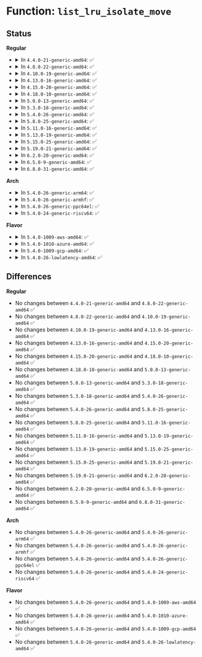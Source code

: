 # Function: <code>list_lru_isolate_move</code>

## Status
<b>Regular</b>
<ul>
<li>
<details>
<summary>In <code>4.4.0-21-generic-amd64</code>: ✅</summary>

```c
void list_lru_isolate_move(struct list_lru_one * list, struct list_head * item, struct list_head * head)
```

```json
{
  "name": "list_lru_isolate_move",
  "collision_type": "Unique Global",
  "inline_type": "No",
  "funcs": [
    {
      "addr": 18446744071580651184,
      "name": "list_lru_isolate_move",
      "external": true,
      "loc": "mm/list_lru.c:154",
      "file": "mm/list_lru.c",
      "inline": "seen, unknown",
      "caller_inline": [],
      "caller_func": [
        "fs/dcache.c:d_lru_shrink_move",
        "fs/inode.c:inode_lru_isolate"
      ]
    }
  ],
  "symbols": [
    {
      "addr": 18446744071580651184,
      "name": "list_lru_isolate_move",
      "section": ".text",
      "bind": "STB_GLOBAL",
      "size": 47
    }
  ]
}
```
</details>
</li>
<li>
<details>
<summary>In <code>4.8.0-22-generic-amd64</code>: ✅</summary>

```c
void list_lru_isolate_move(struct list_lru_one * list, struct list_head * item, struct list_head * head)
```

```json
{
  "name": "list_lru_isolate_move",
  "collision_type": "Unique Global",
  "inline_type": "No",
  "funcs": [
    {
      "addr": 18446744071580758352,
      "name": "list_lru_isolate_move",
      "external": true,
      "loc": "mm/list_lru.c:154",
      "file": "mm/list_lru.c",
      "inline": "seen, unknown",
      "caller_inline": [],
      "caller_func": [
        "fs/dcache.c:d_lru_shrink_move",
        "fs/inode.c:inode_lru_isolate"
      ]
    }
  ],
  "symbols": [
    {
      "addr": 18446744071580758352,
      "name": "list_lru_isolate_move",
      "section": ".text",
      "bind": "STB_GLOBAL",
      "size": 47
    }
  ]
}
```
</details>
</li>
<li>
<details>
<summary>In <code>4.10.0-19-generic-amd64</code>: ✅</summary>

```c
void list_lru_isolate_move(struct list_lru_one * list, struct list_head * item, struct list_head * head)
```

```json
{
  "name": "list_lru_isolate_move",
  "collision_type": "Unique Global",
  "inline_type": "No",
  "funcs": [
    {
      "addr": 18446744071580823568,
      "name": "list_lru_isolate_move",
      "external": true,
      "loc": "mm/list_lru.c:154",
      "file": "mm/list_lru.c",
      "inline": "seen, unknown",
      "caller_inline": [],
      "caller_func": [
        "fs/dcache.c:d_lru_shrink_move",
        "fs/inode.c:inode_lru_isolate"
      ]
    }
  ],
  "symbols": [
    {
      "addr": 18446744071580823568,
      "name": "list_lru_isolate_move",
      "section": ".text",
      "bind": "STB_GLOBAL",
      "size": 47
    }
  ]
}
```
</details>
</li>
<li>
<details>
<summary>In <code>4.13.0-16-generic-amd64</code>: ✅</summary>

```c
void list_lru_isolate_move(struct list_lru_one * list, struct list_head * item, struct list_head * head)
```

```json
{
  "name": "list_lru_isolate_move",
  "collision_type": "Unique Global",
  "inline_type": "No",
  "funcs": [
    {
      "addr": 18446744071580865712,
      "name": "list_lru_isolate_move",
      "external": true,
      "loc": "mm/list_lru.c:156",
      "file": "mm/list_lru.c",
      "inline": "seen, unknown",
      "caller_inline": [],
      "caller_func": [
        "fs/dcache.c:d_lru_shrink_move",
        "fs/dcache.c:d_lru_shrink_move",
        "fs/inode.c:inode_lru_isolate"
      ]
    }
  ],
  "symbols": [
    {
      "addr": 18446744071580865712,
      "name": "list_lru_isolate_move",
      "section": ".text",
      "bind": "STB_GLOBAL",
      "size": 47
    }
  ]
}
```
</details>
</li>
<li>
<details>
<summary>In <code>4.15.0-20-generic-amd64</code>: ✅</summary>

```c
void list_lru_isolate_move(struct list_lru_one * list, struct list_head * item, struct list_head * head)
```

```json
{
  "name": "list_lru_isolate_move",
  "collision_type": "Unique Global",
  "inline_type": "No",
  "funcs": [
    {
      "addr": 18446744071580956928,
      "name": "list_lru_isolate_move",
      "external": true,
      "loc": "mm/list_lru.c:156",
      "file": "mm/list_lru.c",
      "inline": "seen, unknown",
      "caller_inline": [],
      "caller_func": [
        "fs/dcache.c:d_lru_shrink_move",
        "fs/dcache.c:d_lru_shrink_move",
        "fs/inode.c:inode_lru_isolate"
      ]
    }
  ],
  "symbols": [
    {
      "addr": 18446744071580956928,
      "name": "list_lru_isolate_move",
      "section": ".text",
      "bind": "STB_GLOBAL",
      "size": 47
    }
  ]
}
```
</details>
</li>
<li>
<details>
<summary>In <code>4.18.0-10-generic-amd64</code>: ✅</summary>

```c
void list_lru_isolate_move(struct list_lru_one * list, struct list_head * item, struct list_head * head)
```

```json
{
  "name": "list_lru_isolate_move",
  "collision_type": "Unique Global",
  "inline_type": "No",
  "funcs": [
    {
      "addr": 18446744071581091264,
      "name": "list_lru_isolate_move",
      "external": true,
      "loc": "mm/list_lru.c:157",
      "file": "mm/list_lru.c",
      "inline": "seen, unknown",
      "caller_inline": [],
      "caller_func": [
        "fs/dcache.c:d_lru_shrink_move",
        "fs/inode.c:inode_lru_isolate"
      ]
    }
  ],
  "symbols": [
    {
      "addr": 18446744071581091264,
      "name": "list_lru_isolate_move",
      "section": ".text",
      "bind": "STB_GLOBAL",
      "size": 47
    }
  ]
}
```
</details>
</li>
<li>
<details>
<summary>In <code>5.0.0-13-generic-amd64</code>: ✅</summary>

```c
void list_lru_isolate_move(struct list_lru_one * list, struct list_head * item, struct list_head * head)
```

```json
{
  "name": "list_lru_isolate_move",
  "collision_type": "Unique Global",
  "inline_type": "No",
  "funcs": [
    {
      "addr": 18446744071581169168,
      "name": "list_lru_isolate_move",
      "external": true,
      "loc": "mm/list_lru.c:178",
      "file": "mm/list_lru.c",
      "inline": "seen, unknown",
      "caller_inline": [],
      "caller_func": [
        "fs/dcache.c:d_lru_shrink_move",
        "fs/inode.c:inode_lru_isolate"
      ]
    }
  ],
  "symbols": [
    {
      "addr": 18446744071581169168,
      "name": "list_lru_isolate_move",
      "section": ".text",
      "bind": "STB_GLOBAL",
      "size": 47
    }
  ]
}
```
</details>
</li>
<li>
<details>
<summary>In <code>5.3.0-18-generic-amd64</code>: ✅</summary>

```c
void list_lru_isolate_move(struct list_lru_one * list, struct list_head * item, struct list_head * head)
```

```json
{
  "name": "list_lru_isolate_move",
  "collision_type": "Unique Global",
  "inline_type": "No",
  "funcs": [
    {
      "addr": 18446744071581240256,
      "name": "list_lru_isolate_move",
      "external": true,
      "loc": "mm/list_lru.c:176",
      "file": "mm/list_lru.c",
      "inline": "seen, unknown",
      "caller_inline": [],
      "caller_func": [
        "fs/dcache.c:d_lru_shrink_move",
        "fs/inode.c:inode_lru_isolate"
      ]
    }
  ],
  "symbols": [
    {
      "addr": 18446744071581240256,
      "name": "list_lru_isolate_move",
      "section": ".text",
      "bind": "STB_GLOBAL",
      "size": 47
    }
  ]
}
```
</details>
</li>
<li>
<details>
<summary>In <code>5.4.0-26-generic-amd64</code>: ✅</summary>

```c
void list_lru_isolate_move(struct list_lru_one * list, struct list_head * item, struct list_head * head)
```

```json
{
  "name": "list_lru_isolate_move",
  "collision_type": "Unique Global",
  "inline_type": "No",
  "funcs": [
    {
      "addr": 18446744071581298704,
      "name": "list_lru_isolate_move",
      "external": true,
      "loc": "mm/list_lru.c:176",
      "file": "mm/list_lru.c",
      "inline": "seen, unknown",
      "caller_inline": [],
      "caller_func": [
        "fs/dcache.c:d_lru_shrink_move",
        "fs/inode.c:inode_lru_isolate"
      ]
    }
  ],
  "symbols": [
    {
      "addr": 18446744071581298704,
      "name": "list_lru_isolate_move",
      "section": ".text",
      "bind": "STB_GLOBAL",
      "size": 47
    }
  ]
}
```
</details>
</li>
<li>
<details>
<summary>In <code>5.8.0-25-generic-amd64</code>: ✅</summary>

```c
void list_lru_isolate_move(struct list_lru_one * list, struct list_head * item, struct list_head * head)
```

```json
{
  "name": "list_lru_isolate_move",
  "collision_type": "Unique Global",
  "inline_type": "No",
  "funcs": [
    {
      "addr": 18446744071581488880,
      "name": "list_lru_isolate_move",
      "external": true,
      "loc": "mm/list_lru.c:166",
      "file": "mm/list_lru.c",
      "inline": "seen, unknown",
      "caller_inline": [],
      "caller_func": [
        "fs/dcache.c:d_lru_shrink_move",
        "fs/inode.c:inode_lru_isolate"
      ]
    }
  ],
  "symbols": [
    {
      "addr": 18446744071581488880,
      "name": "list_lru_isolate_move",
      "section": ".text",
      "bind": "STB_GLOBAL",
      "size": 47
    }
  ]
}
```
</details>
</li>
<li>
<details>
<summary>In <code>5.11.0-16-generic-amd64</code>: ✅</summary>

```c
void list_lru_isolate_move(struct list_lru_one * list, struct list_head * item, struct list_head * head)
```

```json
{
  "name": "list_lru_isolate_move",
  "collision_type": "Unique Global",
  "inline_type": "No",
  "funcs": [
    {
      "addr": 18446744071581530576,
      "name": "list_lru_isolate_move",
      "external": true,
      "loc": "mm/list_lru.c:166",
      "file": "mm/list_lru.c",
      "inline": "seen, unknown",
      "caller_inline": [],
      "caller_func": [
        "fs/dcache.c:d_lru_shrink_move",
        "fs/inode.c:inode_lru_isolate"
      ]
    }
  ],
  "symbols": [
    {
      "addr": 18446744071581530576,
      "name": "list_lru_isolate_move",
      "section": ".text",
      "bind": "STB_GLOBAL",
      "size": 47
    }
  ]
}
```
</details>
</li>
<li>
<details>
<summary>In <code>5.13.0-19-generic-amd64</code>: ✅</summary>

```c
void list_lru_isolate_move(struct list_lru_one * list, struct list_head * item, struct list_head * head)
```

```json
{
  "name": "list_lru_isolate_move",
  "collision_type": "Unique Global",
  "inline_type": "No",
  "funcs": [
    {
      "addr": 18446744071581552688,
      "name": "list_lru_isolate_move",
      "external": true,
      "loc": "mm/list_lru.c:166",
      "file": "mm/list_lru.c",
      "inline": "seen, unknown",
      "caller_inline": [],
      "caller_func": [
        "fs/dcache.c:d_lru_shrink_move",
        "fs/inode.c:inode_lru_isolate"
      ]
    }
  ],
  "symbols": [
    {
      "addr": 18446744071581552688,
      "name": "list_lru_isolate_move",
      "section": ".text",
      "bind": "STB_GLOBAL",
      "size": 47
    }
  ]
}
```
</details>
</li>
<li>
<details>
<summary>In <code>5.15.0-25-generic-amd64</code>: ✅</summary>

```c
void list_lru_isolate_move(struct list_lru_one * list, struct list_head * item, struct list_head * head)
```

```json
{
  "name": "list_lru_isolate_move",
  "collision_type": "Unique Global",
  "inline_type": "No",
  "funcs": [
    {
      "addr": 18446744071581816464,
      "name": "list_lru_isolate_move",
      "external": true,
      "loc": "mm/list_lru.c:166",
      "file": "mm/list_lru.c",
      "inline": "seen, unknown",
      "caller_inline": [],
      "caller_func": [
        "fs/dcache.c:dentry_lru_isolate_shrink",
        "fs/dcache.c:dentry_lru_isolate",
        "fs/inode.c:inode_lru_isolate"
      ]
    }
  ],
  "symbols": [
    {
      "addr": 18446744071581816464,
      "name": "list_lru_isolate_move",
      "section": ".text",
      "bind": "STB_GLOBAL",
      "size": 47
    }
  ]
}
```
</details>
</li>
<li>
<details>
<summary>In <code>5.19.0-21-generic-amd64</code>: ✅</summary>

```c
void list_lru_isolate_move(struct list_lru_one * list, struct list_head * item, struct list_head * head)
```

```json
{
  "name": "list_lru_isolate_move",
  "collision_type": "Unique Global",
  "inline_type": "No",
  "funcs": [
    {
      "addr": 18446744071582206240,
      "name": "list_lru_isolate_move",
      "external": true,
      "loc": "mm/list_lru.c:170",
      "file": "mm/list_lru.c",
      "inline": "seen, unknown",
      "caller_inline": [],
      "caller_func": [
        "fs/dcache.c:dentry_lru_isolate_shrink",
        "fs/dcache.c:dentry_lru_isolate",
        "fs/inode.c:inode_lru_isolate"
      ]
    }
  ],
  "symbols": [
    {
      "addr": 18446744071582206240,
      "name": "list_lru_isolate_move",
      "section": ".text",
      "bind": "STB_GLOBAL",
      "size": 61
    }
  ]
}
```
</details>
</li>
<li>
<details>
<summary>In <code>6.2.0-20-generic-amd64</code>: ✅</summary>

```c
void list_lru_isolate_move(struct list_lru_one * list, struct list_head * item, struct list_head * head)
```

```json
{
  "name": "list_lru_isolate_move",
  "collision_type": "Unique Global",
  "inline_type": "No",
  "funcs": [
    {
      "addr": 18446744071582692912,
      "name": "list_lru_isolate_move",
      "external": true,
      "loc": "mm/list_lru.c:170",
      "file": "mm/list_lru.c",
      "inline": "seen, unknown",
      "caller_inline": [],
      "caller_func": [
        "fs/dcache.c:dentry_lru_isolate_shrink",
        "fs/dcache.c:dentry_lru_isolate",
        "fs/inode.c:inode_lru_isolate"
      ]
    }
  ],
  "symbols": [
    {
      "addr": 18446744071582692912,
      "name": "list_lru_isolate_move",
      "section": ".text",
      "bind": "STB_GLOBAL",
      "size": 61
    }
  ]
}
```
</details>
</li>
<li>
<details>
<summary>In <code>6.5.0-9-generic-amd64</code>: ✅</summary>

```c
void list_lru_isolate_move(struct list_lru_one * list, struct list_head * item, struct list_head * head)
```

```json
{
  "name": "list_lru_isolate_move",
  "collision_type": "Unique Global",
  "inline_type": "No",
  "funcs": [
    {
      "addr": 18446744071582906832,
      "name": "list_lru_isolate_move",
      "external": true,
      "loc": "mm/list_lru.c:170",
      "file": "mm/list_lru.c",
      "inline": "seen, unknown",
      "caller_inline": [],
      "caller_func": [
        "fs/dcache.c:dentry_lru_isolate_shrink",
        "fs/dcache.c:dentry_lru_isolate",
        "fs/inode.c:inode_lru_isolate"
      ]
    }
  ],
  "symbols": [
    {
      "addr": 18446744071582906832,
      "name": "list_lru_isolate_move",
      "section": ".text",
      "bind": "STB_GLOBAL",
      "size": 61
    }
  ]
}
```
</details>
</li>
<li>
<details>
<summary>In <code>6.8.0-31-generic-amd64</code>: ✅</summary>

```c
void list_lru_isolate_move(struct list_lru_one * list, struct list_head * item, struct list_head * head)
```

```json
{
  "name": "list_lru_isolate_move",
  "collision_type": "Unique Global",
  "inline_type": "No",
  "funcs": [
    {
      "addr": 18446744071583080672,
      "name": "list_lru_isolate_move",
      "external": true,
      "loc": "mm/list_lru.c:157",
      "file": "mm/list_lru.c",
      "inline": "seen, unknown",
      "caller_inline": [],
      "caller_func": [
        "fs/dcache.c:dentry_lru_isolate_shrink",
        "fs/dcache.c:dentry_lru_isolate",
        "fs/inode.c:inode_lru_isolate"
      ]
    }
  ],
  "symbols": [
    {
      "addr": 18446744071583080672,
      "name": "list_lru_isolate_move",
      "section": ".text",
      "bind": "STB_GLOBAL",
      "size": 61
    }
  ]
}
```
</details>
</li>
</ul>
<b>Arch</b>
<ul>
<li>
<details>
<summary>In <code>5.4.0-26-generic-arm64</code>: ✅</summary>

```c
void list_lru_isolate_move(struct list_lru_one * list, struct list_head * item, struct list_head * head)
```

```json
{
  "name": "list_lru_isolate_move",
  "collision_type": "Unique Global",
  "inline_type": "No",
  "funcs": [
    {
      "addr": 18446603336492706192,
      "name": "list_lru_isolate_move",
      "external": true,
      "loc": "mm/list_lru.c:176",
      "file": "mm/list_lru.c",
      "inline": "seen, unknown",
      "caller_inline": [],
      "caller_func": [
        "fs/dcache.c:d_lru_shrink_move",
        "fs/dcache.c:d_lru_shrink_move",
        "fs/inode.c:inode_lru_isolate"
      ]
    }
  ],
  "symbols": [
    {
      "addr": 18446603336492706192,
      "name": "list_lru_isolate_move",
      "section": ".text",
      "bind": "STB_GLOBAL",
      "size": 92
    }
  ]
}
```
</details>
</li>
<li>
<details>
<summary>In <code>5.4.0-26-generic-armhf</code>: ✅</summary>

```c
void list_lru_isolate_move(struct list_lru_one * list, struct list_head * item, struct list_head * head)
```

```json
{
  "name": "list_lru_isolate_move",
  "collision_type": "Unique Global",
  "inline_type": "No",
  "funcs": [
    {
      "addr": 3226543988,
      "name": "list_lru_isolate_move",
      "external": true,
      "loc": "mm/list_lru.c:176",
      "file": "mm/list_lru.c",
      "inline": "seen, unknown",
      "caller_inline": [],
      "caller_func": [
        "fs/dcache.c:d_lru_shrink_move",
        "fs/inode.c:inode_lru_isolate"
      ]
    }
  ],
  "symbols": [
    {
      "addr": 3226543988,
      "name": "list_lru_isolate_move",
      "section": ".text",
      "bind": "STB_GLOBAL",
      "size": 72
    }
  ]
}
```
</details>
</li>
<li>
<details>
<summary>In <code>5.4.0-26-generic-ppc64el</code>: ✅</summary>

```c
void list_lru_isolate_move(struct list_lru_one * list, struct list_head * item, struct list_head * head)
```

```json
{
  "name": "list_lru_isolate_move",
  "collision_type": "Unique Global",
  "inline_type": "No",
  "funcs": [
    {
      "addr": 13835058055286041488,
      "name": "list_lru_isolate_move",
      "external": true,
      "loc": "mm/list_lru.c:176",
      "file": "mm/list_lru.c",
      "inline": "seen, unknown",
      "caller_inline": [],
      "caller_func": [
        "fs/dcache.c:d_lru_shrink_move",
        "fs/dcache.c:d_lru_shrink_move",
        "fs/inode.c:inode_lru_isolate"
      ]
    }
  ],
  "symbols": [
    {
      "addr": 13835058055286041488,
      "name": "list_lru_isolate_move",
      "section": ".text",
      "bind": "STB_GLOBAL",
      "size": 60
    }
  ]
}
```
</details>
</li>
<li>
<details>
<summary>In <code>5.4.0-24-generic-riscv64</code>: ✅</summary>

```c
void list_lru_isolate_move(struct list_lru_one * list, struct list_head * item, struct list_head * head)
```

```json
{
  "name": "list_lru_isolate_move",
  "collision_type": "Unique Global",
  "inline_type": "No",
  "funcs": [
    {
      "addr": 18446743936272705928,
      "name": "list_lru_isolate_move",
      "external": true,
      "loc": "mm/list_lru.c:176",
      "file": "mm/list_lru.c",
      "inline": "seen, unknown",
      "caller_inline": [],
      "caller_func": [
        "fs/dcache.c:d_lru_shrink_move",
        "fs/inode.c:inode_lru_isolate"
      ]
    }
  ],
  "symbols": [
    {
      "addr": 18446743936272705928,
      "name": "list_lru_isolate_move",
      "section": ".text",
      "bind": "STB_GLOBAL",
      "size": 78
    }
  ]
}
```
</details>
</li>
</ul>
<b>Flavor</b>
<ul>
<li>
<details>
<summary>In <code>5.4.0-1009-aws-amd64</code>: ✅</summary>

```c
void list_lru_isolate_move(struct list_lru_one * list, struct list_head * item, struct list_head * head)
```

```json
{
  "name": "list_lru_isolate_move",
  "collision_type": "Unique Global",
  "inline_type": "No",
  "funcs": [
    {
      "addr": 18446744071581267552,
      "name": "list_lru_isolate_move",
      "external": true,
      "loc": "mm/list_lru.c:176",
      "file": "mm/list_lru.c",
      "inline": "seen, unknown",
      "caller_inline": [],
      "caller_func": [
        "fs/dcache.c:d_lru_shrink_move",
        "fs/inode.c:inode_lru_isolate"
      ]
    }
  ],
  "symbols": [
    {
      "addr": 18446744071581267552,
      "name": "list_lru_isolate_move",
      "section": ".text",
      "bind": "STB_GLOBAL",
      "size": 47
    }
  ]
}
```
</details>
</li>
<li>
<details>
<summary>In <code>5.4.0-1010-azure-amd64</code>: ✅</summary>

```c
void list_lru_isolate_move(struct list_lru_one * list, struct list_head * item, struct list_head * head)
```

```json
{
  "name": "list_lru_isolate_move",
  "collision_type": "Unique Global",
  "inline_type": "No",
  "funcs": [
    {
      "addr": 18446744071581214208,
      "name": "list_lru_isolate_move",
      "external": true,
      "loc": "mm/list_lru.c:176",
      "file": "mm/list_lru.c",
      "inline": "seen, unknown",
      "caller_inline": [],
      "caller_func": [
        "fs/dcache.c:d_lru_shrink_move",
        "fs/inode.c:inode_lru_isolate"
      ]
    }
  ],
  "symbols": [
    {
      "addr": 18446744071581214208,
      "name": "list_lru_isolate_move",
      "section": ".text",
      "bind": "STB_GLOBAL",
      "size": 47
    }
  ]
}
```
</details>
</li>
<li>
<details>
<summary>In <code>5.4.0-1009-gcp-amd64</code>: ✅</summary>

```c
void list_lru_isolate_move(struct list_lru_one * list, struct list_head * item, struct list_head * head)
```

```json
{
  "name": "list_lru_isolate_move",
  "collision_type": "Unique Global",
  "inline_type": "No",
  "funcs": [
    {
      "addr": 18446744071581258752,
      "name": "list_lru_isolate_move",
      "external": true,
      "loc": "mm/list_lru.c:176",
      "file": "mm/list_lru.c",
      "inline": "seen, unknown",
      "caller_inline": [],
      "caller_func": [
        "fs/dcache.c:d_lru_shrink_move",
        "fs/inode.c:inode_lru_isolate"
      ]
    }
  ],
  "symbols": [
    {
      "addr": 18446744071581258752,
      "name": "list_lru_isolate_move",
      "section": ".text",
      "bind": "STB_GLOBAL",
      "size": 47
    }
  ]
}
```
</details>
</li>
<li>
<details>
<summary>In <code>5.4.0-26-lowlatency-amd64</code>: ✅</summary>

```c
void list_lru_isolate_move(struct list_lru_one * list, struct list_head * item, struct list_head * head)
```

```json
{
  "name": "list_lru_isolate_move",
  "collision_type": "Unique Global",
  "inline_type": "No",
  "funcs": [
    {
      "addr": 18446744071581322688,
      "name": "list_lru_isolate_move",
      "external": true,
      "loc": "mm/list_lru.c:176",
      "file": "mm/list_lru.c",
      "inline": "seen, unknown",
      "caller_inline": [],
      "caller_func": [
        "fs/dcache.c:d_lru_shrink_move",
        "fs/inode.c:inode_lru_isolate"
      ]
    }
  ],
  "symbols": [
    {
      "addr": 18446744071581322688,
      "name": "list_lru_isolate_move",
      "section": ".text",
      "bind": "STB_GLOBAL",
      "size": 47
    }
  ]
}
```
</details>
</li>
</ul>

## Differences
<b>Regular</b>
<ul>
<li>
No changes between <code>4.4.0-21-generic-amd64</code> and <code>4.8.0-22-generic-amd64</code> ✅
</li>
<li>
No changes between <code>4.8.0-22-generic-amd64</code> and <code>4.10.0-19-generic-amd64</code> ✅
</li>
<li>
No changes between <code>4.10.0-19-generic-amd64</code> and <code>4.13.0-16-generic-amd64</code> ✅
</li>
<li>
No changes between <code>4.13.0-16-generic-amd64</code> and <code>4.15.0-20-generic-amd64</code> ✅
</li>
<li>
No changes between <code>4.15.0-20-generic-amd64</code> and <code>4.18.0-10-generic-amd64</code> ✅
</li>
<li>
No changes between <code>4.18.0-10-generic-amd64</code> and <code>5.0.0-13-generic-amd64</code> ✅
</li>
<li>
No changes between <code>5.0.0-13-generic-amd64</code> and <code>5.3.0-18-generic-amd64</code> ✅
</li>
<li>
No changes between <code>5.3.0-18-generic-amd64</code> and <code>5.4.0-26-generic-amd64</code> ✅
</li>
<li>
No changes between <code>5.4.0-26-generic-amd64</code> and <code>5.8.0-25-generic-amd64</code> ✅
</li>
<li>
No changes between <code>5.8.0-25-generic-amd64</code> and <code>5.11.0-16-generic-amd64</code> ✅
</li>
<li>
No changes between <code>5.11.0-16-generic-amd64</code> and <code>5.13.0-19-generic-amd64</code> ✅
</li>
<li>
No changes between <code>5.13.0-19-generic-amd64</code> and <code>5.15.0-25-generic-amd64</code> ✅
</li>
<li>
No changes between <code>5.15.0-25-generic-amd64</code> and <code>5.19.0-21-generic-amd64</code> ✅
</li>
<li>
No changes between <code>5.19.0-21-generic-amd64</code> and <code>6.2.0-20-generic-amd64</code> ✅
</li>
<li>
No changes between <code>6.2.0-20-generic-amd64</code> and <code>6.5.0-9-generic-amd64</code> ✅
</li>
<li>
No changes between <code>6.5.0-9-generic-amd64</code> and <code>6.8.0-31-generic-amd64</code> ✅
</li>
</ul>
<b>Arch</b>
<ul>
<li>
No changes between <code>5.4.0-26-generic-amd64</code> and <code>5.4.0-26-generic-arm64</code> ✅
</li>
<li>
No changes between <code>5.4.0-26-generic-amd64</code> and <code>5.4.0-26-generic-armhf</code> ✅
</li>
<li>
No changes between <code>5.4.0-26-generic-amd64</code> and <code>5.4.0-26-generic-ppc64el</code> ✅
</li>
<li>
No changes between <code>5.4.0-26-generic-amd64</code> and <code>5.4.0-24-generic-riscv64</code> ✅
</li>
</ul>
<b>Flavor</b>
<ul>
<li>
No changes between <code>5.4.0-26-generic-amd64</code> and <code>5.4.0-1009-aws-amd64</code> ✅
</li>
<li>
No changes between <code>5.4.0-26-generic-amd64</code> and <code>5.4.0-1010-azure-amd64</code> ✅
</li>
<li>
No changes between <code>5.4.0-26-generic-amd64</code> and <code>5.4.0-1009-gcp-amd64</code> ✅
</li>
<li>
No changes between <code>5.4.0-26-generic-amd64</code> and <code>5.4.0-26-lowlatency-amd64</code> ✅
</li>
</ul>
